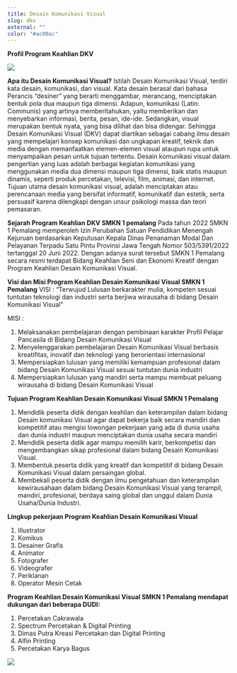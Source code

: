 ```yaml
---
title: Desain Komunikasi Visual
slug: dkv
external: ""
color: "#ac00ac"
---
```

**Profil Program Keahlian DKV**

![](https://res.cloudinary.com/smkn1pml/image/upload/v1675169195/Jurusan/DKV/dkv_ydwlqa.jpg)



**Apa itu Desain Komunikasi Visual?**
Istilah Desain Komunikasi Visual, terdiri kata desain, komunikasi, dan visual. Kata desain berasal dari bahasa Perancis “desiner” yang berarti menggambar, merancang, menciptakan bentuk pola dua maupun tiga dimensi. Adapun, komunikasi (Latin: Communis) yang artinya memberitahukan, yaitu memberikan dan menyebarkan informasi, berita, pesan, ide-ide. Sedangkan, visual merupakan bentuk nyata, yang bisa dilihat dan bisa didengar. Sehingga Desain Komunikasi Visual (DKV) dapat diartikan sebagai cabang ilmu desain yang mempelajari konsep komunikasi dan ungkapan kreatif, teknik dan media dengan memanfaatkan elemen-elemen visual ataupun rupa untuk menyampaikan pesan untuk tujuan tertentu. 
Desain komunikasi visual dalam pengertian yang luas adalah berbagai kegiatan komunikasi yang menggunakan media dua dimensi maupun tiga dimensi, baik statis maupun dinamis, seperti produk percetakan, televisi, film, animasi, dan internet. Tujuan utama desain komunikasi visual, adalah menciptakan atau perencanaan media yang bersifat informatif, komunikatif dan estetik, serta persuasif karena dilengkapi dengan unsur psikologi massa dan teori pemasaran.



**Sejarah Program Keahlian DKV SMKN 1 pemalang**
Pada tahun 2022 SMKN 1 Pemalang memperoleh Izin Perubahan Satuan Pendidikan Menengah Kejuruan berdasarkan Keputusan Kepala Dinas Penanaman Modal Dan Pelayanan Terpadu Satu Pintu Provinsi Jawa Tengah Nomor 503/5391/2022 tertanggal 20 Juni 2022. Dengan adanya surat tersebut SMKN 1 Pemalang secara resmi terdapat Bidang Keahlian Seni dan Ekonomi Kreatif dengan Program Keahlian Desain Komunikasi Visual.



**Visi dan Misi Program Keahlian Desain Komunikasi Visual SMKN 1 Pemalang**
VISI :
“Terwujud Lulusan berkarakter mulia, kompeten sesuai tuntutan teknologi dan industri serta berjiwa wirausaha di bidang Desain Komunikasi Visual”


MISI :

1. Melaksanakan pembelajaran dengan pembinaan karakter Profil Pelajar Pancasila di Bidang Desain Komunikasi Visual
2. Menyelenggarakan pembelajaran Desain Komunikasi Visual berbasis kreatifitas, inovatif dan teknologi yang berorientasi internasional
3. Mempersiapkan lulusan yang memiliki kemampuan profesional dalam bidang Desain Komunikasi Visual sesuai tuntutan dunia industri
4. Mempersiapkan lulusan yang mandiri serta mampu membuat peluang wirausaha di bidang Desain Komunikasi Visual



**Tujuan Program Keahlian Desain Komunikasi Visual SMKN 1 Pemalang**

1. Mendidik peserta didik dengan keahlian dan keterampilan dalam bidang Desain komunikasi Visual agar dapat bekerja baik secara mandiri dan kompetitif atau mengisi lowongan pekerjaan yang ada di dunia usaha dan dunia industri maupun menciptakan dunia usaha secara mandiri
2. Mendidik peserta didik agar mampu memilih karir, berkompetisi dan mengembangkan sikap profesional dalam bidang Desain Komunikasi Visual.
3. Membentuk peserta didik yang kreatif dan kompetitif di bidang Desain Komunikasi Visual dalam persaingan global.
4. Membekali peserta didik dengan ilmu pengetahuan dan keterampilan kewirausahaan dalam bidang Desain Komunikasi Visual yang terampil, mandiri, profesional, berdaya saing global dan unggul dalam Dunia Usaha/Dunia Industri.



**Lingkup pekerjaan Program Keahlian Desain Komunikasi Visual**

1. Illustrator
2. Komikus
3. Desainer Grafis
4. Animator
5. Fotografer
6. Videografer
7. Periklanan
8. Operator Mesin Cetak



**Program Keahlian Desain Komunikasi Visual SMKN 1 Pemalang mendapat dukungan dari beberapa DUDI:** 

1. Percetakan Cakrawala
2. Spectrum Percetakan & Digital Printing
3. Dimas Putra Kreasi Percetakan dan Digital Printing
4. Alfin Printing
5. Percetakan Karya Bagus



![](https://res.cloudinary.com/smkn1pml/image/upload/v1675169404/Jurusan/DKV/dkv2_azofzv.png)